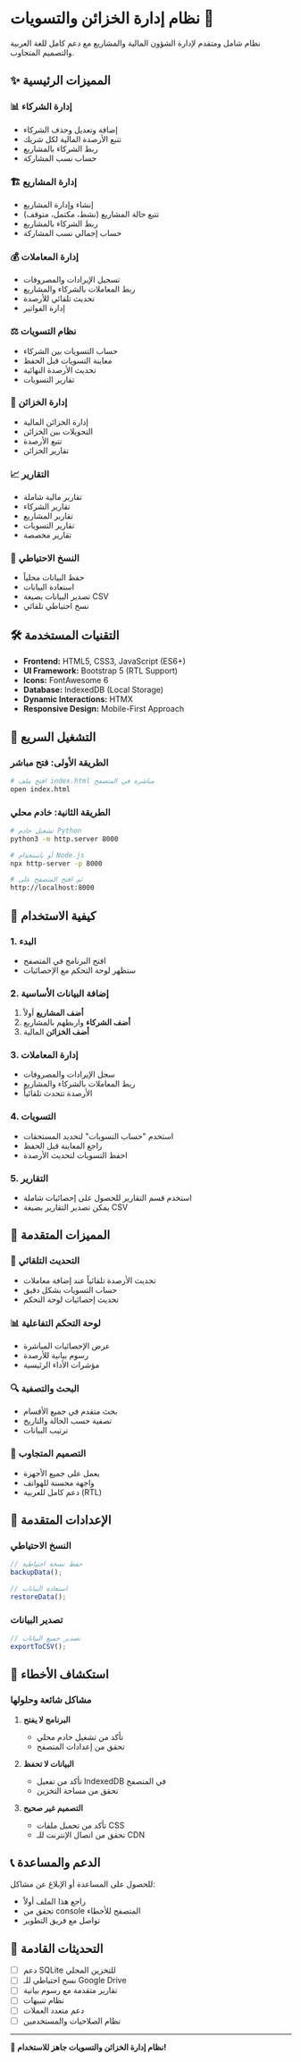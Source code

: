 # نظام إدارة الخزائن والتسويات 🏦

نظام شامل ومتقدم لإدارة الشؤون المالية والمشاريع مع دعم كامل للغة العربية والتصميم المتجاوب.

## ✨ المميزات الرئيسية

### 📊 إدارة الشركاء
- إضافة وتعديل وحذف الشركاء
- تتبع الأرصدة المالية لكل شريك
- ربط الشركاء بالمشاريع
- حساب نسب المشاركة

### 🏗️ إدارة المشاريع
- إنشاء وإدارة المشاريع
- تتبع حالة المشاريع (نشط، مكتمل، متوقف)
- ربط الشركاء بالمشاريع
- حساب إجمالي نسب المشاركة

### 💰 إدارة المعاملات
- تسجيل الإيرادات والمصروفات
- ربط المعاملات بالشركاء والمشاريع
- تحديث تلقائي للأرصدة
- إدارة الفواتير

### ⚖️ نظام التسويات
- حساب التسويات بين الشركاء
- معاينة التسويات قبل الحفظ
- تحديث الأرصدة النهائية
- تقارير التسويات

### 🏦 إدارة الخزائن
- إدارة الخزائن المالية
- التحويلات بين الخزائن
- تتبع الأرصدة
- تقارير الخزائن

### 📈 التقارير
- تقارير مالية شاملة
- تقارير الشركاء
- تقارير المشاريع
- تقارير التسويات
- تقارير مخصصة

### 💾 النسخ الاحتياطي
- حفظ البيانات محلياً
- استعادة البيانات
- تصدير البيانات بصيغة CSV
- نسخ احتياطي تلقائي

## 🛠️ التقنيات المستخدمة

- **Frontend:** HTML5, CSS3, JavaScript (ES6+)
- **UI Framework:** Bootstrap 5 (RTL Support)
- **Icons:** FontAwesome 6
- **Database:** IndexedDB (Local Storage)
- **Dynamic Interactions:** HTMX
- **Responsive Design:** Mobile-First Approach

## 🚀 التشغيل السريع

### الطريقة الأولى: فتح مباشر
```bash
# افتح ملف index.html مباشرة في المتصفح
open index.html
```

### الطريقة الثانية: خادم محلي
```bash
# تشغيل خادم Python
python3 -m http.server 8000

# أو باستخدام Node.js
npx http-server -p 8000

# ثم افتح المتصفح على
http://localhost:8000
```

## 📱 كيفية الاستخدام

### 1. البدء
- افتح البرنامج في المتصفح
- ستظهر لوحة التحكم مع الإحصائيات

### 2. إضافة البيانات الأساسية
1. **أضف المشاريع** أولاً
2. **أضف الشركاء** واربطهم بالمشاريع
3. **أضف الخزائن** المالية

### 3. إدارة المعاملات
- سجل الإيرادات والمصروفات
- ربط المعاملات بالشركاء والمشاريع
- الأرصدة تتحدث تلقائياً

### 4. التسويات
- استخدم "حساب التسويات" لتحديد المستحقات
- راجع المعاينة قبل الحفظ
- احفظ التسويات لتحديث الأرصدة

### 5. التقارير
- استخدم قسم التقارير للحصول على إحصائيات شاملة
- يمكن تصدير التقارير بصيغة CSV

## 🎯 المميزات المتقدمة

### 🔄 التحديث التلقائي
- تحديث الأرصدة تلقائياً عند إضافة معاملات
- حساب التسويات بشكل دقيق
- تحديث إحصائيات لوحة التحكم

### 📊 لوحة التحكم التفاعلية
- عرض الإحصائيات المباشرة
- رسوم بيانية للأرصدة
- مؤشرات الأداء الرئيسية

### 🔍 البحث والتصفية
- بحث متقدم في جميع الأقسام
- تصفية حسب الحالة والتاريخ
- ترتيب البيانات

### 📱 التصميم المتجاوب
- يعمل على جميع الأجهزة
- واجهة محسنة للهواتف
- دعم كامل للعربية (RTL)

## 🔧 الإعدادات المتقدمة

### النسخ الاحتياطي
```javascript
// حفظ نسخة احتياطية
backupData();

// استعادة البيانات
restoreData();
```

### تصدير البيانات
```javascript
// تصدير جميع البيانات
exportToCSV();
```

## 🐛 استكشاف الأخطاء

### مشاكل شائعة وحلولها

1. **البرنامج لا يفتح**
   - تأكد من تشغيل خادم محلي
   - تحقق من إعدادات المتصفح

2. **البيانات لا تحفظ**
   - تأكد من تفعيل IndexedDB في المتصفح
   - تحقق من مساحة التخزين

3. **التصميم غير صحيح**
   - تأكد من تحميل ملفات CSS
   - تحقق من اتصال الإنترنت للـ CDN

## 📞 الدعم والمساعدة

للحصول على المساعدة أو الإبلاغ عن مشاكل:
- راجع هذا الملف أولاً
- تحقق من console المتصفح للأخطاء
- تواصل مع فريق التطوير

## 🔄 التحديثات القادمة

- [ ] دعم SQLite للتخزين المحلي
- [ ] نسخ احتياطي للـ Google Drive
- [ ] تقارير متقدمة مع رسوم بيانية
- [ ] نظام تنبيهات
- [ ] دعم متعدد العملات
- [ ] نظام الصلاحيات والمستخدمين

---

**🎉 نظام إدارة الخزائن والتسويات جاهز للاستخدام!**